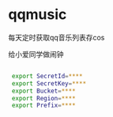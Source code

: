 # qqmusic

每天定时获取qq音乐列表存cos

给小爱同学做闹钟




```bash

 export SecretId=****
 export SecretKey=****
 export Bucket=****
 export Region=****
 export Prefix=****

```
